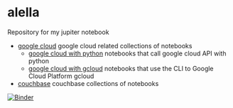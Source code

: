 # alella
Repository for my jupiter notebook
- [google cloud](google%20cloud) google cloud related collections of notebooks
  - [google cloud with python](google%20cloud/google%20cloud%20with%20python) notebooks that call google cloud API with python
  - [google cloud with gcloud](google%20cloud/google%20cloud%20with%20gcloud) notebooks that use the CLI to Google Cloud Platform gcloud
- [couchbase](Couchbase) couchbase collections of notebooks


[![Binder](https://mybinder.org/badge.svg)](https://mybinder.org/v2/gh/daverick/alella/master)
